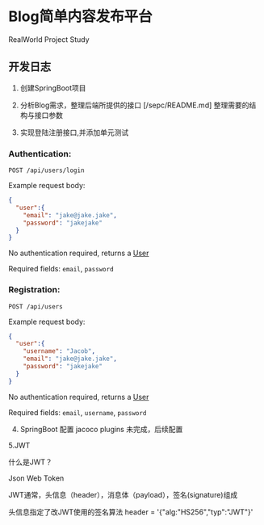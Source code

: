 # Blog简单内容发布平台

RealWorld Project Study   

## 开发日志
1. 创建SpringBoot项目
2. 分析Blog需求，整理后端所提供的接口
    [/sepc/README.md] 整理需要的结构与接口参数
   
3. 实现登陆注册接口,并添加单元测试

### Authentication:

`POST /api/users/login`

Example request body:
```JSON
{
  "user":{
    "email": "jake@jake.jake",
    "password": "jakejake"
  }
}
```

No authentication required, returns a [User](#users-for-authentication)

Required fields: `email`, `password`


### Registration:

`POST /api/users`

Example request body:
```JSON
{
  "user":{
    "username": "Jacob",
    "email": "jake@jake.jake",
    "password": "jakejake"
  }
}
```

No authentication required, returns a [User](#users-for-authentication)

Required fields: `email`, `username`, `password`

4. SpringBoot 配置 jacoco plugins
    未完成，后续配置

5.JWT

什么是JWT？

Json Web Token 

JWT通常，头信息（header），消息体（payload），签名(signature)组成

头信息指定了改JWT使用的签名算法
header = '{"alg:"HS256","typ":"JWT"}'












